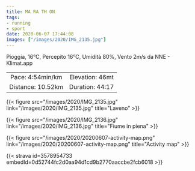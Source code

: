 ```yaml
---
title: MA RA TH ON 
tags:
- running
- sport
date: 2020-06-07 17:44:08
images: ["/images/2020/IMG_2135.jpg"]
---
```


Pioggia, 16°C, Percepito 16°C, Umidità 80%, Vento 2m/s da NNE - Klimat.app

| | |
| :-: | :-: |
| Pace: 4:54min/km | Elevation: 46mt |
| Distance: 10.52km | Duration: 44:17 |

{{< figure src="/images/2020/IMG_2135.jpg" link="/images/2020/IMG_2135.jpg" title="Laveno" >}}

{{< figure src="/images/2020/IMG_2136.jpg" link="/images/2020/IMG_2136.jpg" title="Fiume in piena" >}}


{{< figure src="/images/2020/20200607-activity-map.png" link="/images/2020/20200607-activity-map.png" title="Activity map" >}}


{{< strava id=3578954733 embedId=0d52744fc2d0aa94d1cd9b2770aaccbe2fcb6018 >}}

